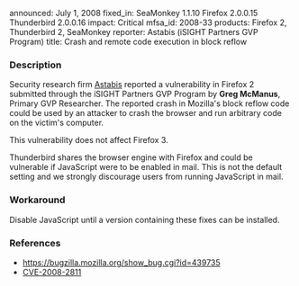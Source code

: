 announced: July 1, 2008
fixed_in: SeaMonkey 1.1.10
          Firefox 2.0.0.15
          Thunderbird 2.0.0.16
impact: Critical
mfsa_id: 2008-33
products: Firefox 2, Thunderbird 2, SeaMonkey
reporter: Astabis (iSIGHT Partners GVP Program)
title: Crash and remote code execution in block reflow

<h3>Description</h3>

<p>Security research firm <a href="http://www.astabis.com">Astabis</a>
reported a vulnerability in Firefox 2 submitted through the iSIGHT Partners
GVP Program by <strong>Greg McManus</strong>, Primary GVP Researcher. The
reported crash in Mozilla's block reflow code could be used by an attacker
to crash the browser and run arbitrary code on the victim's computer.</p>

<p>This vulnerability does not affect Firefox 3.</p>

<p class="note">Thunderbird shares the browser engine with Firefox and could
be vulnerable if JavaScript were to be enabled in mail. This is not the
default setting and we strongly discourage users from running JavaScript in
mail.</p>

<h3>Workaround</h3>

<p>Disable JavaScript until a version containing these fixes can be installed.</p>

<h3>References</h3>

<ul>
  <li><a href="https://bugzilla.mozilla.org/show_bug.cgi?id=439735">https://bugzilla.mozilla.org/show_bug.cgi?id=439735</a></li>
  <li><a class="ex-ref" href="http://cve.mitre.org/cgi-bin/cvename.cgi?name=CVE-2008-2811">CVE-2008-2811</a></li>

</ul>



